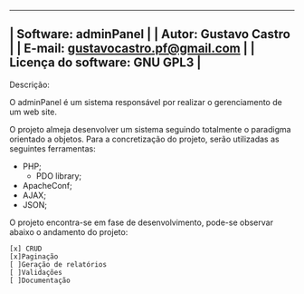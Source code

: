 -------------------------------------------------------------------------------
| Software: adminPanel                                                        |
| Autor: Gustavo Castro                                                       |
| E-mail: gustavocastro.pf@gmail.com                                          |
| Licença do software: GNU GPL3                                               |
-------------------------------------------------------------------------------

Descrição:

O adminPanel é um sistema responsável por realizar o gerenciamento de um web site.

O projeto almeja desenvolver um sistema seguindo totalmente o paradigma orientado
a objetos. Para a concretização do projeto, serão utilizadas as seguintes ferramentas:
  - PHP;
    * PDO library;
  - ApacheConf;
  - AJAX;
  - JSON;

  O projeto encontra-se em fase de desenvolvimento, pode-se observar abaixo o
  andamento do projeto:

    [x] CRUD
    [x]Paginação
    [ ]Geração de relatórios
    [ ]Validações
    [ ]Documentação
